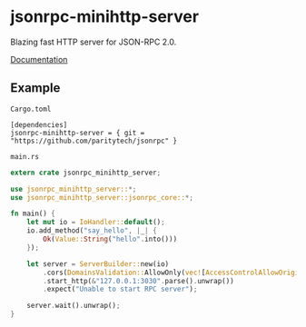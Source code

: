 # jsonrpc-minihttp-server
Blazing fast HTTP server for JSON-RPC 2.0.

[Documentation](http://paritytech.github.io/jsonrpc/jsonrpc_http_server/index.html)

## Example

`Cargo.toml`

```
[dependencies]
jsonrpc-minihttp-server = { git = "https://github.com/paritytech/jsonrpc" }
```

`main.rs`

```rust
extern crate jsonrpc_minihttp_server;

use jsonrpc_minihttp_server::*;
use jsonrpc_minihttp_server::jsonrpc_core::*;

fn main() {
    let mut io = IoHandler::default();
    io.add_method("say_hello", |_| {
		Ok(Value::String("hello".into()))
	});

    let server = ServerBuilder::new(io)
		.cors(DomainsValidation::AllowOnly(vec![AccessControlAllowOrigin::Null]))
		.start_http(&"127.0.0.1:3030".parse().unwrap())
		.expect("Unable to start RPC server");

	server.wait().unwrap();
}
```
